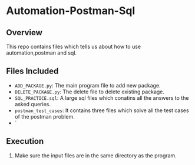 # Automation-Postman-Sql

## Overview
This repo contains files which tells us about how to use automation,postman and sql.

## Files Included
- `ADD_PACKAGE.py`: The main program file to add new package.
- `DELETE_PACKAGE.py`: The delete file to delete existing package.
- `SQL_PRACTICE.sql`: A large sql files which conatins all the answers to the asked queries.
- `postman_test_cases`: It contains three files which solve all the test cases of the postman problem.
- `

## Execution
1. Make sure the input files are in the same directory as the program.
